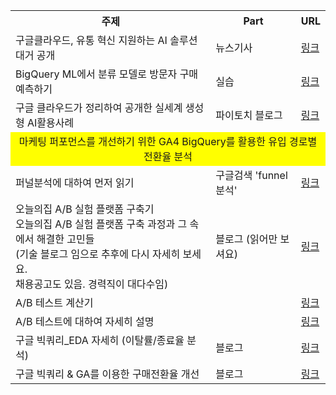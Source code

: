 <html xmlns:v="urn:schemas-microsoft-com:vml"
xmlns:o="urn:schemas-microsoft-com:office:office"
xmlns:x="urn:schemas-microsoft-com:office:excel"
xmlns="http://www.w3.org/TR/REC-html40">

<head>
<meta name=ProgId content=Excel.Sheet>
<meta name=Generator content="Microsoft Excel 15">

</head>

<body>

<table>
    <tr>
        <th>주제</th>
        <th>Part</th>
        <th>URL</th>
    </tr>
    <tr>
        <td>구글클라우드, 유통 혁신 지원하는 AI 솔루션 대거 공개</td>
        <td>뉴스기사</td>
        <td><a href="https://zdnet.co.kr/view/?no=20230116113210">링크</a></td>
    </tr>
    <tr>
        <td>BigQuery ML에서 분류 모델로 방문자 구매 예측하기</td>
        <td>실습</td>
        <td><a href="https://www.cloudskillsboost.google/focuses/1794?locale=ko&parent=catalog">링크</a></td>
    </tr>
    <tr>
        <td>구글 클라우드가 정리하여 공개한 실세계 생성형 AI활용사례</td>
        <td>파이토치 블로그</td>
        <td><a href="https://discuss.pytorch.kr/t/google-cloud-ai-321-1-6-customer-agents/5897">링크</a></td>
    </tr>
    <tr>
        <td colspan="3" style="background-color: yellow; text-align: center;">
            마케팅 퍼포먼스를 개선하기 위한 GA4 BigQuery를 활용한 유입 경로별 전환율 분석
        </td>
    </tr>
    <tr>
        <td>퍼널분석에 대하여 먼저 읽기</td>
        <td>구글검색 'funnel 분석'</td>
        <td><a href="https://ssongblog.tistory.com/34">링크</a></td>
    </tr>
    <tr>
        <td>오늘의집 A/B 실험 플랫폼 구축기 <br>  오늘의집 A/B 실험 플랫폼 구축 과정과 그 속에서 해결한 고민들 <br> 
(기술 블로그 임으로 추후에 다시 자세히 보세요. <br>
채용공고도 있음. 경력직이 대다수임) </td>
        <td>블로그 (읽어만 보셔요)</td>
        <td><a href="https://www.bucketplace.com/post/2021-10-29-%EC%98%A4%EB%8A%98%EC%9D%98%EC%A7%91-a-b-%EC%8B%A4%ED%97%98-%ED%94%8C%EB%9E%AB%ED%8F%BC-%EA%B5%AC%EC%B6%95%EA%B8%B0/">링크</a></td>
    </tr>
    <tr>
        <td>A/B 테스트 계산기</td>
        <td></td>
        <td><a href="https://yozm.wishket.com/magazine/detail/1656/">링크</a></td>
    </tr>
    <tr>
        <td>A/B 테스트에 대하여 자세히 설명</td>
        <td></td>
        <td><a href="https://www.shopify.com/kr/blog/the-complete-guide-to-ab-testing">링크</a></td>
    </tr>
    <tr>
        <td>구글 빅쿼리_EDA 자세히 (이탈률/종료율 분석)</td>
        <td>블로그</td>
        <td><a href="https://velog.io/@kjmn1105/BigQuery%EB%A1%9C-Google-Analytics-%EB%8D%B0%EC%9D%B4%ED%84%B0-%EB%B6%84%EC%84%9D%ED%95%98%EA%B8%B0-1-%ED%95%84%EC%82%AC">링크</a></td>
    </tr>
    <tr>
        <td>구글 빅쿼리 & GA를 이용한 구매전환율 개선</td>
        <td>블로그</td>
        <td><a href="https://datarian.io/blog/how-we-dramatically-improved-conversion-rates">링크</a></td>
    </tr>
</table>

</body>
</html>
